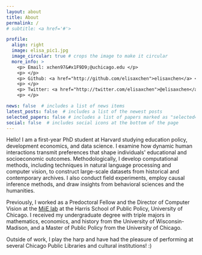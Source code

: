 ```yaml
---
layout: about
title: About
permalink: /
# subtitle: <a href='#'>

profile:
  align: right
  image: elisa_pic1.jpg
  image_circular: true # crops the image to make it circular
  more_info: >
    <p> Email: xchen97&#x1F9D9;@uchicago.edu </p>
    <p> </p>
    <p> Github: <a href="http://github.com/elisaxchen">elisaxchen</a> </p>
    <p> </p>
    <p> Twitter: <a href="http://twitter.com/elisaxchen">@elisaxchen</a> </p>
    <p> </p>

news: false  # includes a list of news items
latest_posts: false  # includes a list of the newest posts
selected_papers: false # includes a list of papers marked as "selected={true}"
social: false  # includes social icons at the bottom of the page
---
```

Hello! I am a first-year PhD student at Harvard studying education policy, development economics, and data science. I examine how dynamic human interactions transmit preferences that shape individuals' educational and socioeconomic outcomes. Methodologically, I develop computational methods, including techniques in natural language processing and computer vision, to construct large-scale datasets from historical and contemporary archives. I also conduct field experiments, employ causal inference methods, and draw insights from behavioral sciences and the humanities.

Previously, I worked as a Predoctoral Fellow and the Director of Computer Vision at the [MiiE lab](https://voices.uchicago.edu/miielab/) at the Harris School of Public Policy, University of Chicago. I received my undergraduate degree with triple majors in mathematics, economics, and history from the University of Wisconsin-Madison, and a Master of Public Policy from the University of Chicago.

Outside of work, I play the harp and have had the pleasure of performing at several Chicago Public Libraries and cultural institutions! :) 
